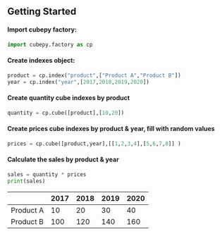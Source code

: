 ## Getting Started

#### Import cubepy factory:
```python
import cubepy.factory as cp
```
 
#### Create indexes object:
```python
product = cp.index("product",["Product A","Product B"])
year = cp.index("year",[2017,2018,2019,2020])
```

#### Create quantity cube indexes by product
```python
quantity = cp.cube([product],[10,20])
```

#### Create prices cube indexes by product & year, fill with random values
```python
prices = cp.cube([product,year],[[1,2,3,4],[5,6,7,8]] )
```

#### Calculate the sales by product & year
```python
sales = quantity * prices
print(sales)
```

|  |2017|2018|2019|2020|
|--|--|--|--|--|
|Product A|  10|  20|  30|  40|
|Product B|  100|  120|  140| 160|


<!--stackedit_data:
eyJoaXN0b3J5IjpbMTkwNjEwMjI4Ml19
-->